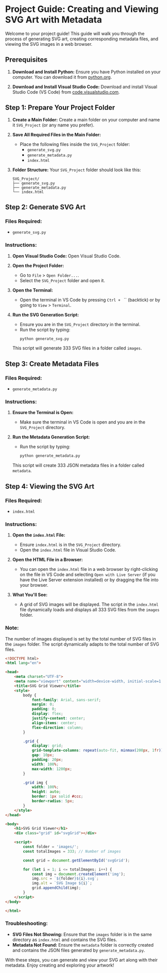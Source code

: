 # Project Guide: Creating and Viewing SVG Art with Metadata

Welcome to your project guide! This guide will walk you through the process of generating SVG art, creating corresponding metadata files, and viewing the SVG images in a web browser.

## Prerequisites

1. **Download and Install Python:**
   Ensure you have Python installed on your computer. You can download it from [python.org](https://www.python.org/).

2. **Download and Install Visual Studio Code:**
   Download and install Visual Studio Code (VS Code) from [code.visualstudio.com](https://code.visualstudio.com/).

## Step 1: Prepare Your Project Folder

1. **Create a Main Folder:**
   Create a main folder on your computer and name it `SVG_Project` (or any name you prefer).

2. **Save All Required Files in the Main Folder:**
   - Place the following files inside the `SVG_Project` folder:
     - `generate_svg.py`
     - `generate_metadata.py`
     - `index.html`

3. **Folder Structure:**
   Your `SVG_Project` folder should look like this:
   ```
   SVG_Project/
   ├── generate_svg.py
   ├── generate_metadata.py
   └── index.html
   ```

## Step 2: Generate SVG Art

### Files Required:
- `generate_svg.py`

### Instructions:

1. **Open Visual Studio Code:**
   Open Visual Studio Code.

2. **Open the Project Folder:**
   - Go to `File` > `Open Folder...`.
   - Select the `SVG_Project` folder and open it.

3. **Open the Terminal:**
   - Open the terminal in VS Code by pressing `Ctrl + ` `` (backtick) or by going to `View` > `Terminal`.

4. **Run the SVG Generation Script:**
   - Ensure you are in the `SVG_Project` directory in the terminal.
   - Run the script by typing:
     ```sh
     python generate_svg.py
     ```

   This script will generate 333 SVG files in a folder called `images`.

## Step 3: Create Metadata Files

### Files Required:
- `generate_metadata.py`

### Instructions:

1. **Ensure the Terminal is Open:**
   - Make sure the terminal in VS Code is open and you are in the `SVG_Project` directory.

2. **Run the Metadata Generation Script:**
   - Run the script by typing:
     ```sh
     python generate_metadata.py
     ```

   This script will create 333 JSON metadata files in a folder called `metadata`.

## Step 4: Viewing the SVG Art

### Files Required:
- `index.html`

### Instructions:

1. **Open the `index.html` File:**
   - Ensure `index.html` is in the `SVG_Project` directory.
   - Open the `index.html` file in Visual Studio Code.

2. **Open the HTML File in a Browser:**
   - You can open the `index.html` file in a web browser by right-clicking on the file in VS Code and selecting `Open with Live Server` (if you have the Live Server extension installed) or by dragging the file into your browser.

3. **What You'll See:**
   - A grid of SVG images will be displayed. The script in the `index.html` file dynamically loads and displays all 333 SVG files from the `images` folder.

### Note:
The number of images displayed is set by the total number of SVG files in the `images` folder. The script dynamically adapts to the total number of SVG files.

```html
<!DOCTYPE html>
<html lang="en">

<head>
    <meta charset="UTF-8">
    <meta name="viewport" content="width=device-width, initial-scale=1.0">
    <title>SVG Grid Viewer</title>
    <style>
        body {
            font-family: Arial, sans-serif;
            margin: 0;
            padding: 0;
            display: flex;
            justify-content: center;
            align-items: center;
            flex-direction: column;
        }

        .grid {
            display: grid;
            grid-template-columns: repeat(auto-fit, minmax(200px, 1fr));
            gap: 10px;
            padding: 20px;
            width: 100%;
            max-width: 1200px;
        }

        .grid img {
            width: 100%;
            height: auto;
            border: 1px solid #ccc;
            border-radius: 5px;
        }
    </style>
</head>

<body>
    <h1>SVG Grid Viewer</h1>
    <div class="grid" id="svgGrid"></div>

    <script>
        const folder = 'images/';
        const totalImages = 333; // Number of images

        const grid = document.getElementById('svgGrid');

        for (let i = 1; i <= totalImages; i++) {
            const img = document.createElement('img');
            img.src = `${folder}${i}.svg`;
            img.alt = `SVG Image ${i}`;
            grid.appendChild(img);
        }
    </script>
</body>

</html>
```

### Troubleshooting:
- **SVG Files Not Showing:** Ensure that the `images` folder is in the same directory as `index.html` and contains the SVG files.
- **Metadata Not Found:** Ensure the `metadata` folder is correctly created and contains the JSON files generated by `generate_metadata.py`.

With these steps, you can generate and view your SVG art along with their metadata. Enjoy creating and exploring your artwork!
